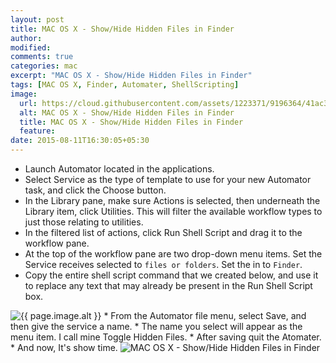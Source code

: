 ```yaml
---
layout: post
title: MAC OS X - Show/Hide Hidden Files in Finder
author:
modified:
comments: true
categories: mac
excerpt: "MAC OS X - Show/Hide Hidden Files in Finder"
tags: [MAC OS X, Finder, Automater, ShellScripting]
image:
  url: https://cloud.githubusercontent.com/assets/1223371/9196364/41ac3568-4048-11e5-8deb-a3e28939a1ab.png
  alt: MAC OS X - Show/Hide Hidden Files in Finder
  title: MAC OS X - Show/Hide Hidden Files in Finder
  feature:
date: 2015-08-11T16:30:05+05:30
---
```


* Launch Automator located in the applications.
* Select Service as the type of template to use for your new Automator task, and click the Choose button.
* In the Library pane, make sure Actions is selected, then underneath the Library item, click Utilities. This will filter the available workflow types to just those relating to utilities.
* In the filtered list of actions, click Run Shell Script and drag it to the workflow pane.
* At the top of the workflow pane are two drop-down menu items. Set the Service receives selected to `files or folders`. Set the in to `Finder`.
* Copy the entire shell script command that we created below, and use it to replace any text that may already be present in the Run Shell Script box.
<script src="https://gist-it.appspot.com/github/MiteshShah/admin/blob/master/Mac/ToggleHiddenFiles.sh"></script>
<img src="{{ page.image.url }}" alt="{{ page.image.alt }}" title="{{ page.image.title }}">
* From the Automator file menu, select Save, and then give the service a name.
* The name you select will appear as the menu item. I call mine Toggle Hidden Files.
* After saving quit the Atomater.
* And now, It's show time.

<img alt="MAC OS X - Show/Hide Hidden Files in Finder" src="https://cloud.githubusercontent.com/assets/1223371/9196772/27d452e8-404c-11e5-9e7a-1f4737a7affa.png">
